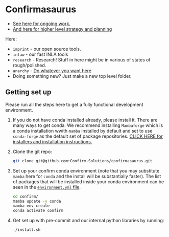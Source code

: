# Confirmasaurus

- [See here for ongoing work.](https://github.com/orgs/Confirm-Solutions/projects/1/views/1)
- [And here for higher level strategy and planning](https://docs.google.com/document/d/1XhVMvYwWAb-27SIsYVME5pClfd-cnSDZxQh-3xJrrJ8/edit)

Here:
- `imprint` - our open source tools.
- `inlaw` - our fast INLA tools
- `research` - Research! Stuff in here might be in various of states of rough/polished.
- `anarchy` - [Do whatever you want here](anarchy/README.md)
- Doing something new? Just make a new top level folder.

## Getting set up

Please run all the steps here to get a fully functional development environment.

1. If you do not have conda installed already, please install it. There are
   many ways to get conda. We recommend installing `Mambaforge` which is a
   conda installation wwith `mamba` installed by default and set to use
   `conda-forge` as the default set of package repositories. [CLICK HERE for
   installers and installation
   instructions.](https://github.com/conda-forge/miniforge#mambaforge)
2. Clone the git repo:

    ```bash
    git clone git@github.com:Confirm-Solutions/confirmasaurus.git
    ```
3. Set up your confirm conda environment (note that you may substitute `mamba`
   here for `conda` and the install will be substantially faster). The list of
   packages that will be installed inside your conda environment can be seen in
   the [`environment.yml` file](environment.yml).

    ```bash
    cd confirm/
    mamba update -y conda
    mamba env create
    conda activate confirm
    ```
4. Get set up with pre-commit and our internal python libraries by running:

    ```bash
    ./install.sh
    ```

